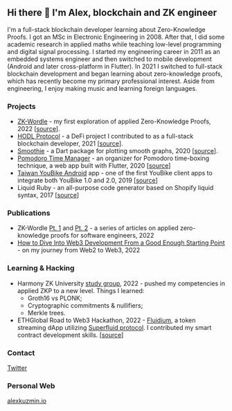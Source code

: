 ## Hi there 👋 I'm Alex, blockchain and ZK engineer

I'm a full-stack blockchain developer learning about Zero-Knowledge Proofs. I got an MSc in Electronic Engineering in 2008. After that, I did some academic research in applied maths while teaching low-level programming and digital signal processing. I started my engineering career in 2011 as an embedded systems engineer and then switched to mobile development (Android and later cross-platform in Flutter). In 2021 I switched to full-stack blockchain development and began learning about zero-knowledge proofs, which has recently become my primary professional interest. Aside from engineering, I enjoy making music and learning foreign languages.

### Projects

* [ZK-Wordle](https://alxkzmn.github.io/zk-wordle/) - my first exploration of applied Zero-Knowledge Proofs, 2022 [[source](https://github.com/alxkzmn/zk-wordle)].
* [HODL Protocol](https://hodlmybeer.co/) - a DeFi project I contributed to as a full-stack blockchain developer, 2021 [[source](https://github.com/hodlmybeer)].
* [Smoothie](https://pub.dev/packages/smoothie) - a Dart package for plotting smooth graphs, 2020 [[source](https://github.com/kreitai/smoothie)].
* [Pomodoro Time Manager](https://alxkzmn.github.io/pomodoro_time_manager/#/) - an organizer for Pomodoro time-boxing technique, a web app built with Flutter, 2020 [[source](https://github.com/alxkzmn/pomodoro_time_manager)]
* [Taiwan YouBike Android](https://play.google.com/store/apps/details?id=com.kreitai.orangebikes) app - one of the first YouBike client apps to integrate both YouBike 1.0 and 2.0, 2019 [[source](https://github.com/alxkzmn/smartbike-android)]
* Liquid Ruby - an all-purpose code generator based on Shopify liquid syntax, 2017 [[source](https://github.com/alxkzmn/liquid-ruby-generator)]

### Publications

* ZK-Wordle [Pt. 1](https://alexkuzmin.io/posts/zk-wordle-1/) and [Pt. 2](https://alexkuzmin.io/posts/zk-wordle-2/) - a series of articles on applied zero-knowledge proofs for software engineers, 2022
* [How to Dive Into Web3 Development From a Good Enough Starting Point](https://alexkuzmin.io/posts/jumpstart-web3-development-2021/) - on my journey from Web2 to Web3, 2022

### Learning & Hacking

* Harmony ZK University [study group](https://zku.one/), 2022 - pushed my competencies in applied ZKP to a new level. Things I learned: 
    * Groth16 vs PLONK; 
    * Cryptographic commitments & nullifiers;
    * Merkle trees.
* ETHGlobal Road to Web3 Hackathon, 2022 - [Fluidium](https://showcase.ethglobal.com/roadtoweb3/fluidium), a token streaming dApp utilizing [Superfluid protocol](https://www.superfluid.finance/). I contributed my smart contract development skills. [[source](https://github.com/Fluidum/fluidum)]

### Contact

[Twitter](https://twitter.com/alxkzmn)

### Personal Web

[alexkuzmin.io](https://alexkuzmin.io/)
